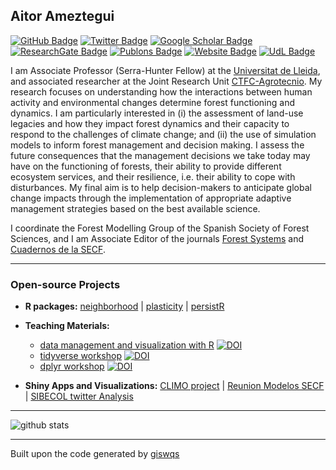 ## Aitor Ameztegui

[![GitHub Badge](https://img.shields.io/github/followers/ameztegui?style=social)](https://github.com/ameztegui)
[![Twitter Badge](https://img.shields.io/twitter/follow/multivac42?style=social)](https://twitter.com/multivac42)
[![Google Scholar Badge](https://img.shields.io/badge/Google-Scholar-lightgrey)](https://scholar.google.com/citations?user=jxINPWcAAAAJ)
[![ResearchGate Badge](https://img.shields.io/badge/Research-Gate-9cf)](https://www.researchgate.net/profile/Aitor_Ameztegui)
[![Publons Badge](https://img.shields.io/badge/Publons-Profile-blue)](https://publons.com/researcher/1317963/aitor-ameztegui/)
[![Website Badge](https://img.shields.io/badge/My-Website-red)](https://www.ameztegui.weebly.com)
[![UdL Badge](https://img.shields.io/badge/UdL-Website-critical)](http://www.eagrof.udl.cat/en/personnel/PDI/ameztegui.html)

I am Associate Professor (Serra-Hunter Fellow) at the [Universitat de Lleida](www.udl.cat), and associated researcher at the Joint Research Unit [CTFC-Agrotecnio](www.ctfc.cat).
My research focuses on understanding how the interactions between human activity and environmental changes determine forest functioning and dynamics. I am particularly interested in (i) the assessment of land-use legacies and how they impact forest dynamics and their capacity to respond to the challenges of climate change; and (ii) the use of simulation models to inform forest management and decision making. I assess the future consequences that the management decisions we take today may have on the functioning of forests, their ability to provide different ecosystem services, and their resilience, i.e. their ability to cope with disturbances. My final aim is to help decision-makers to anticipate global change impacts through the implementation of appropriate adaptive management strategies based on the best available science.

I coordinate the Forest Modelling Group of the Spanish Society of Forest Sciences, and I am Associate Editor of the journals [Forest Systems](https://revistas.inia.es/index.php/fs) and [Cuadernos de la SECF](http://secforestales.org/publicaciones/index.php/cuadernos_secf/index).

---

### Open-source Projects

- **R packages:** [neighborhood](https://github.com/ameztegui/neighborhood) | [plasticity](https://github.com/ameztegui/plasticity) | [persistR](https://github.com/ameztegui/persistR-1)
- **Teaching Materials:** 
  * [data management and visualization with R](https://github.com/ameztegui/111022_data_management_visualization) [![DOI](https://zenodo.org/badge/200104059.svg)](https://zenodo.org/badge/latestdoi/200104059)
  * [tidyverse workshop](https://github.com/ameztegui/tidyverse_workshop) [![DOI](https://zenodo.org/badge/164469568.svg)](https://zenodo.org/badge/latestdoi/164469568)
  * [dplyr workshop](https://github.com/ameztegui/dplyr_workshop) [![DOI](https://zenodo.org/badge/79127907.svg)](https://zenodo.org/badge/latestdoi/79127907)


- **Shiny Apps and Visualizations:** [CLIMO project](https://github.com/ameztegui/CLIMO_website) |  [Reunion Modelos SECF](https://github.com/ameztegui/CEF_Modelos_2019) | [SIBECOL twitter Analysis](https://github.com/ameztegui/SIBECOL_twitter_analysis)

---

![github stats](https://github-readme-stats.vercel.app/api?username=ameztegui&show_icons=true)

---

Built upon the code generated by [giswqs](https://github.com/giswqs)
